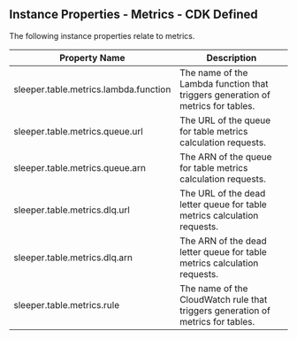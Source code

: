 ## Instance Properties - Metrics - CDK Defined

The following instance properties relate to metrics.

| Property Name                         | Description                                                                     |
|---------------------------------------|---------------------------------------------------------------------------------|
| sleeper.table.metrics.lambda.function | The name of the Lambda function that triggers generation of metrics for tables. |
| sleeper.table.metrics.queue.url       | The URL of the queue for table metrics calculation requests.                    |
| sleeper.table.metrics.queue.arn       | The ARN of the queue for table metrics calculation requests.                    |
| sleeper.table.metrics.dlq.url         | The URL of the dead letter queue for table metrics calculation requests.        |
| sleeper.table.metrics.dlq.arn         | The ARN of the dead letter queue for table metrics calculation requests.        |
| sleeper.table.metrics.rule            | The name of the CloudWatch rule that triggers generation of metrics for tables. |
